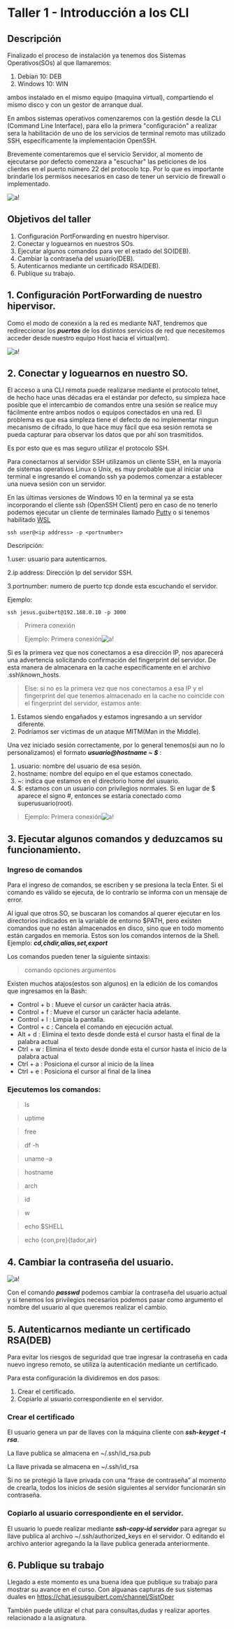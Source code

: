 # Taller 1 - Introducción a los CLI

## Descripción

Finalizado el proceso de instalación ya tenemos dos Sistemas Operativos(SOs) al que llamaremos:
1. Debian 10: DEB
2. Windows 10: WIN

ambos instalado en el mismo equipo (maquina virtual), compartiendo el mismo disco y con un gestor de arranque dual.

En ambos sistemas operativos comenzaremos con la gestión desde la CLI (Command Line Interface), para ello la primera "configuración" a realizar sera la habilitación de uno de los servicios de terminal remoto mas utilizado SSH, específicamente la implementación OpenSSH.

Brevemente comentaremos que el servicio Servidor, al momento de ejecutarse por defecto comenzara a "escuchar" las peticiones de los clientes en el puerto número 22 del protocolo tcp. Por lo que es importante brindarle los permisos necesarios en caso de tener un servicio de firewall o implementado.

![a!](./assets/images/putty-3678638_640.png "logo")

## Objetivos del taller

1. Configuración PortForwarding en nuestro hipervisor.
2. Conectar y loguearnos en nuestros SOs.
3. Ejecutar algunos comandos para ver el estado del SO(DEB).
4. Cambiar la contraseña del usuario(DEB).
5. Autenticarnos mediante un certificado RSA(DEB).
6. Publique su trabajo.


## 1. Configuración PortForwarding de nuestro hipervisor.

Como el modo de conexión a la red es mediante NAT, tendremos que redireccionar los ***puertos*** de los distintos servicios de red que necesitemos acceder desde nuestro equipo Host hacia el virtual(vm).

![a!](./assets/images/portforwarding.png "logo")


## 2. Conectar y loguearnos en nuestro SO.
El acceso a una CLI remota puede realizarse mediante el protocolo telnet, de hecho hace unas décadas era el estándar por defecto, su simpleza hace posible que el intercambio de comandos entre una sesión se realice muy fácilmente entre ambos nodos o equipos conectados en una red. El problema es que esa simpleza tiene el defecto de no implementar ningun mecanismo de cifrado, lo que hace muy fácil que esa sesión remota se pueda capturar para observar los datos que por ahí son trasmitidos.

Es por esto que es mas seguro utilizar el protocolo SSH.

Para conectarnos al servidor SSH utilizamos un cliente SSH, en la mayoría de sistemas operativos Linux o Unix, es muy probable que al iniciar una terminal e ingresando el comando ssh ya podemos comenzar a establecer una nueva sesión con un servidor.

En las últimas versiones de Windows 10 en la terminal ya se esta incorporando el cliente ssh (OpenSSH Client) pero en caso de no tenerlo podemos ejecutar un cliente de terminales llamado [Putty](https://www.putty.org/) o si tenemos habilitado [WSL](https://docs.microsoft.com/en-us/windows/wsl/install-win10)

    ssh user@<ip address> -p <portnumber>

Descripción:

1.user: usuario para autenticarnos.

2.ip address: Dirección Ip del servidor SSH.

3.portnumber: numero de puerto tcp donde esta escuchando el servidor.

Ejemplo:

    ssh jesus.guibert@192.168.0.10 -p 3000

>Primera conexión

>Ejemplo: Primera conexión![a!](./assets/images/ssh1.png "logo")

Si es la primera vez que nos conectamos a esa dirección IP, nos aparecerá una advertencia solicitando confirmación del fingerprint del servidor. De esta manera de almacenara en la cache específicamente en el archivo .ssh\known_hosts.


>Else: si no es la primera vez que nos conectamos a esa IP y el fingerprint del que tenemos almacenado en la cache no coincide con el fingerprint del servidor, estamos ante:
1. Estamos siendo engañados y estamos ingresando a un servidor diferente.
2. Podríamos ser victimas de un ataque MITM(Man in the Middle).

Una vez iniciado sesión correctamente, por lo general tenemos(si aun no lo personalizamos) el formato ***usuario@hostname ~ $*** :
1. usuario: nombre del usuario de esa sesión.
2. hostname: nombre del equipo en el que estamos conectado.
3. \~: indica que estamos en el directorio home del usuario.
4. \$: estamos con un usuario con privilegios normales. Si en lugar de $ aparece el signo #, entonces se estaria conectado como superusuario(root).

>Ejemplo: Primera conexión![a!](./assets/images/ssh2.png "logo")

## 3. Ejecutar algunos comandos y deduzcamos su funcionamiento.

### Ingreso de comandos

Para el ingreso de comandos, se escriben y se presiona la tecla Enter. Si el comando es válido se ejecuta, de lo contrario se informa con un mensaje de error.

Al igual que otros SO, se buscaran los comandos al querer ejecutar en los directorios indicados en la variable de entorno $PATH, pero existen comandos que no están almacenados en disco, sino que en todo momento están cargados en memoria. Estos son los comandos internos de la Shell. Ejemplo: ***cd,chdir,alias,set,export***

Los comandos pueden tener la siguiente sintaxis:

>comando opciones argumentos

Existen muchos atajos(estos son algunos) en la edición de los comandos que ingresamos en la Bash:

- Control + b : Mueve el cursor un carácter hacia atrás.
- Control + f : Mueve el cursor un carácter hacia adelante.
- Control + l : Limpia la pantalla.
- Control + c : Cancela el comando en ejecución actual.
- Alt + d : Elimina el texto desde donde está el cursor hasta el final de la palabra actual
- Ctrl + w : Elimina el texto desde donde esta el cursor hasta el inicio de la palabra actual
- Ctrl + a : Posiciona el cursor al inicio de la línea 
- Ctrl + e : Posiciona el cursor al final de la línea 

### Ejecutemos los comandos:

>ls

>uptime

>free

>df -h

>uname -a

>hostname

>arch

>id

>w

>echo $SHELL

>echo {con,pre}{tador,air}


## 4. Cambiar la contraseña del usuario.

![a!](./assets/images/password-2781614_640.jpg "logopassword")

Con el comando ***passwd*** podemos cambiar la contraseña del usuario actual y si tenemos los privilegios necesarios podemos pasar como argumento el nombre del usuario al que queremos realizar el cambio.


## 5. Autenticarnos mediante un certificado RSA(DEB)

Para evitar los riesgos de seguridad que trae ingresar la contraseña en cada nuevo ingreso remoto, se utiliza la autenticación mediante un certificado.

Para esta configuración la dividiremos en dos pasos:

1. Crear el certificado.
2. Copiarlo al usuario correspondiente en el servidor.

### Crear el certificado

El usuario genera un par de llaves con la máquina cliente con ***ssh-keyget -t rsa***.

La llave publica se almacena en ~/.ssh/id_rsa.pub 

La llave privada se almacena en ~/.ssh/id_rsa

Si no se protegió la llave privada con una “frase de contraseña” al momento de crearla, todos los inicios de sesión siguientes al servidor funcionarán sin contraseña.

### Copiarlo al usuario correspondiente en el servidor.

El usuario lo puede realizar mediante ***ssh-copy-id servidor*** para agregar su llave publica al archivo ~/.ssh/authorized_keys en el servidor. O editando el archivo anterior agregando la la llave publica generada anteriormente.


## 6. Publique su trabajo

Llegado a este momento es una buena idea que publique su trabajo para mostrar su avance en el curso. Con alguanas capturas de sus sistemas duales en https://chat.jesusguibert.com/channel/SistOper

También puede utilizar el chat para consultas,dudas y realizar aportes relacionado a la asignatura.